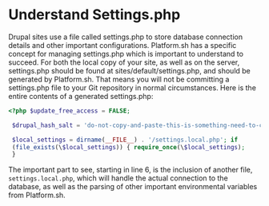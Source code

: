 # Understand Settings.php

Drupal sites use a file called settings.php to store database connection
details and other important configurations. Platform.sh has a specific
concept for managing settings.php which is important to understand to
succeed. For both the local copy of your site, as well as on the server,
settings.php should be found at sites/default/settings.php, and should
be generated by Platform.sh. That means you will not be committing a
settings.php file to your Git repository in normal circumstances. Here
is the entire contents of a generated settings.php:

```php
<?php $update_free_access = FALSE;

 $drupal_hash_salt = 'do-not-copy-and-paste-this-is-something-need-to-change';

 $local_settings = dirname(__FILE__) . '/settings.local.php'; if
 (file_exists(\$local_settings)) { require_once(\$local_settings);
 }
```

The important part to see, starting in line 6, is the inclusion of
another file, `settings.local.php`, which will handle the actual
connection to the database, as well as the parsing of other important
environmental variables from Platform.sh.

